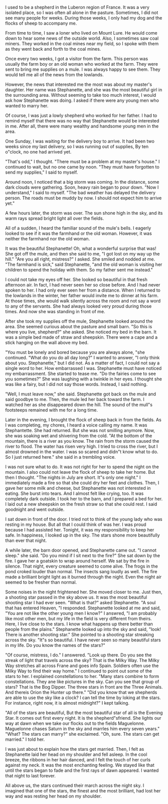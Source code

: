 

 I used to be a shepherd in the Luberon region of France.
 It was a very isolated place, so I was often all alone in the pasture.
 Sometimes, I did not see many people for weeks.
 During those weeks, I only had my dog and the flocks of sheep to accompany me.


 From time to time, I saw a loner who lived on Mount Lure.
 He would come down to hear some news of the outside world.
 Also, I sometimes saw coal miners.
 They worked in the coal mines near my field, so I spoke with them as they
went back and forth to the coal mines.
 

 Once every two weeks, I got a visitor from the farm.
 This person was usually the farm boy or an old woman who worked at the farm.
They were sent to bring me supplies on a mule.
 I was always happy to see them.
 They would tell me all of the news from the lowlands.


 However, the news that interested me the most was about my master's daughter.
 Her name was Stephanette, and she was the most beautiful girl in the surrounding
area. Without seeming to take too much interest, I would ask how Stephanette was
doing. I asked if there were any young men who wanted to marry her.
 

 Of course, I was just a lowly shepherd who worked for her father.
 I had to remind myself that there was no way that Stephanette would be interested in me.
 After all, there were many wealthy and handsome young men in the area.


 One Sunday, I was waiting for the delivery boy to arrive. 
 It had been two weeks since my last delivery, so I was running out of supplies, 
 By ten o"clock, no one had arrived yet.


 "That's odd," I thought. "There must be a problem at my master's house."
 I continued to wait, but no one came by noon. "They must have forgotten to send my 
supplies," I said to myself.
 

 Around noon, I noticed that a big storm was coming.
 In the distance, some dark clouds were gathering.
 Soon, heavy rain began to pour down. "Now I understand," I said to myself.
 "The bad weather has delayed  the delivery person. The roads must be muddy by now. 
 I should not expect him to arrive yet."


 A few hours later, the storm was over.
The sun shone high in the sky, and its warm rays spread bright light all over the fields.
  

  All of a sudden, I heard the familiar sound of the mule's bells.
 I eagerly looked to see if it was the farmhand or the old woman. 
 However, it was neither the farmhand nor the old woman.


 It was the beautiful Stephanette! Oh, what a wonderful surprise that was!
 She got off the mule, and then she said to me, "I got lost on my way up the hill."
 "Are you all right, mistress?" I asked.
 She smiled and nodded at me.
 "The farmhand is sick," said Stephanette, "and the old woman is visiting her children
 to spend the holiday with them. So my father sent me instead."


 I could not take my eyes off her. She looked so beautiful in that fresh afternoon air.
 In fact, I had never seen her so close before. And I had never spoken to her.
 I had only ever seen her from a distance.
 When I returned to the lowlands in the winter, her father would invite me to dinner at his farm.
 At those times, she would walk silently across the room and not say a word to any of the servants.
 She had always looked very proud during those times. And now she was standing in front of me.

 
After she took my supplies off the mule, Stephanette looked around the area.
 She seemed curious about the pasture and small barn.
 "So this is where you live, shepherd?" she asked.
 She noticed my bed in the barn. It was a simple bed made of straw and sheepskin.
 There were a cape and a stick hanging on the wall above my bed.
 

"You must be lonely and bored because you are always alone, "she continued.
 "What do you do all day long?"
 I wanted to answer, "I only think about you. Stephanette," 
but I did not. As a matter of fact, I could not say a single word to her.
 How embarrassed I was. 
 Stephanette must have noticed my embarrassment.
She started to tease me.
 "Do the fairies come to see you sometimes?" She was laughing with a twinkle in
her eyes. I thought she was like a fairy, but I did not say those words.
 Instead, I said nothing.


 "Well, I must leave now," she said. Stephanette got back on the mule and said goodbye to me.
 Then, the mule led her back toward the farm. I watched her as she disappeared down the hill.
 The sound of the mull"s footsteeps remained with me for a long time.


 Later in the evening, I brought the flock of sheep back in from the fields.
As I was completing, my chores, I heard a voice calling my name.
It was Stephantette. She had returned. But she was not smilling anymore. Now, she was soaking wet
and shivering from the cold.
 "At the bottom of the mountain, there is a river as you know. The rain from the storm caused the river to flood.
 The water has risen very high. 
 I tried to cross the river, but I almost drowned in the water. I was so scared and didn"t know what to do.
 So I just returned here." she said in a trembling voice.


I was not sure what to do. It was not right for her to spend the night on the mountain. I also could not
leave the flock of sheep to take her home. But then I thought. "The nights in July are short. It"s only
one night." I immediately made a fire so that she could dry her feet and clothes. Then, I gave her some
milk and cheese, but Stephanette was not interested in eating.
 She burst into tears. And I almost felt like crying, too. It was completely dark outside. I took her to the barn,
and I prepared a bed for her. I laid out a new sheepskin on the fresh straw so that she could rest. I said
goodnight and went outside.
 

I sat down in front of the door. I tried not to think of the young lady who was resting in my house. But
all that I could think of was her. I was proud because I had assisted her. Tonight, it was my responsibility to
keep her safe. In happiness, I looked up in the sky. The stars shone more beautifully than ever that night.


 A while later, the barn door opened, and Stephanette came out. 
 "I cannot sleep." she said. "Do you mind if I sit next to the fire?"
 She sat down by the fire. I gave her a goatskin to wrap around herself. We sat by the fire in silence. That
night, every creature seemed to come alive. The frogs in the pond croked louder than normal. The insects 
sang loudly as well. The fire made a brilliant bright light as it burned through the night. Even the night air seemed
to be fresher than normal.
 

 Some noises in the night frightened her. She moved closer to me. Just then, a shooting star passed in the
sky above us. It was the most beautiful shooting star I had ever seen.
"What is that?" asked Stephanette.
 "A soul that has entered Heaven, "I responded.
 Stephanette looked at me and said, "You are not like the other young men I know?"
 I answred, "I am probably like most other men, but my life in the field is very different from theirs. Here, I live
close to the stars. I know what happens up there better than people from the plains."
 Stephanette looked up into the sky and said, "look! There is another shooting star." She pointed to a shooting star streaking across the sky.
 "It"s so beautiful. I have never seen so many beautiful stars in my life. Do you know the names of the stars?"


 "Of course, mistress, I do." I answered. "Look up there. Do you see the streak of light that travels across the sky? That
is the Milky Way. The Milky Way stretches all across Frane and goes info Spain. Soldiers often use the Milky Way to 
find their way home."
 I continued to point out some of the stars to her. I explained constellations to her.
 "Many stars combine to form constellations. They ane like pictures in the sky. Can you see that group of stars?
That is the Bog Dipper. The three stars in front are the Three Animals. And thereis Orion the Hunter up there."
 "Did you know that we shepherds are able to use the sky like a clock? I can tell the time by loking at the
stars. For instance, right now, it is almost midnight?" I kept talking.


 "All of the stars are beautiful, But the most beautiful star of all is the Evening Star. It comes out first every
night. It is the shepherd"sfriend. She lights our way at dawn when we take our flocks out to the fields
Maguelonne. Maguelonne chases Saturn in the sky and marrles him every seven years."
 "What? The stars can marry?" she exclaimed.
 "Oh, sure. The stars can get married." I told her.


 I was just about to explain how the stars get married.
Then, I felt as Stephanette laid her head on my shoulder and fell asleep. In the cool breeze, the ribbons in her
hair danced, and I felt the touch of her curls against my neck. It was the most enchanting feeling.
 We stayed like that until the stars began to fade and the first rays of dawn appeared. I wanted that night to 
last forever.
 
 All above us, the stars continued their march across the night sky. I imagined that one of the stars, the finest and
the most brilliant, had lost her way and was resting her head on my shoulder.